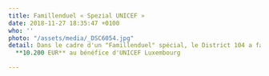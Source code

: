 ```yaml
---
title: Famillenduel « Spezial UNICEF »
date: 2018-11-27 18:35:47 +0100
who: ''
photo: "/assets/media/_DSC6054.jpg"
detail: Dans le cadre d'un "Famillenduel" spécial, le District 104 a fait un don de
  **10.200 EUR** au bénéfice d'UNICEF Luxembourg

---
```

